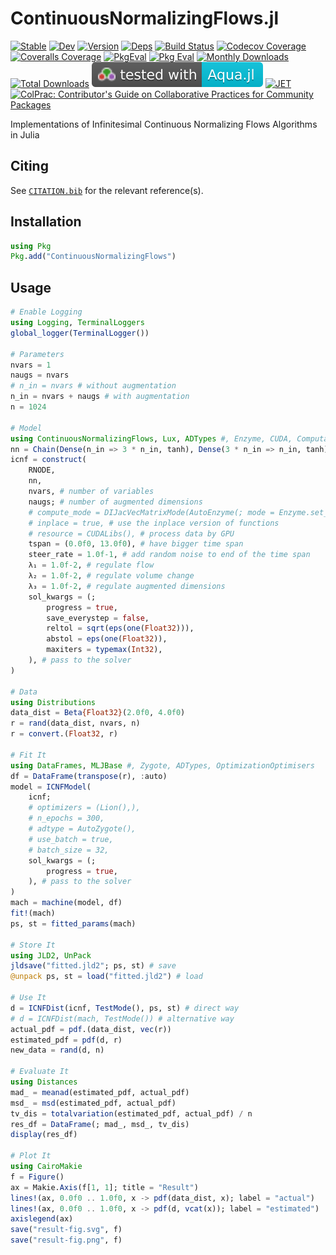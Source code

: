 # ContinuousNormalizingFlows.jl

[![Stable](https://img.shields.io/badge/docs-stable-blue.svg)](https://impICNF.github.io/ContinuousNormalizingFlows.jl/stable)
[![Dev](https://img.shields.io/badge/docs-dev-blue.svg)](https://impICNF.github.io/ContinuousNormalizingFlows.jl/dev)
[![Version](https://juliahub.com/docs/General/ContinuousNormalizingFlows/stable/version.svg)](https://juliahub.com/ui/Packages/General/ContinuousNormalizingFlows)
[![Deps](https://juliahub.com/docs/General/ContinuousNormalizingFlows/stable/deps.svg)](https://juliahub.com/ui/Packages/General/ContinuousNormalizingFlows?t=2)
[![Build Status](https://github.com/impICNF/ContinuousNormalizingFlows.jl/actions/workflows/CI.yml/badge.svg?branch=main)](https://github.com/impICNF/ContinuousNormalizingFlows.jl/actions/workflows/CI.yml?query=branch%3Amain)
[![Codecov Coverage](https://codecov.io/gh/impICNF/ContinuousNormalizingFlows.jl/branch/main/graph/badge.svg)](https://codecov.io/gh/impICNF/ContinuousNormalizingFlows.jl)
[![Coveralls Coverage](https://coveralls.io/repos/github/impICNF/ContinuousNormalizingFlows.jl/badge.svg?branch=main)](https://coveralls.io/github/impICNF/ContinuousNormalizingFlows.jl?branch=main)
[![PkgEval](https://juliahub.com/docs/General/ContinuousNormalizingFlows/stable/pkgeval.svg)](https://juliahub.com/ui/Packages/General/ContinuousNormalizingFlows)
[![Pkg Eval](https://JuliaCI.github.io/NanosoldierReports/pkgeval_badges/C/ContinuousNormalizingFlows.svg)](https://JuliaCI.github.io/NanosoldierReports/pkgeval_badges/C/ContinuousNormalizingFlows.html)
[![Monthly Downloads](https://img.shields.io/badge/dynamic/json?url=http%3A%2F%2Fjuliapkgstats.com%2Fapi%2Fv1%2Fmonthly_downloads%2FContinuousNormalizingFlows&query=total_requests&suffix=%2Fmonth&label=Monthly%20Downloads)](https://juliapkgstats.com/pkg/ContinuousNormalizingFlows)
[![Total Downloads](https://img.shields.io/badge/dynamic/json?url=http%3A%2F%2Fjuliapkgstats.com%2Fapi%2Fv1%2Ftotal_downloads%2FContinuousNormalizingFlows&query=total_requests&suffix=%2Fmonth&label=Total%20Downloads)](https://juliapkgstats.com/pkg/ContinuousNormalizingFlows)
[![Aqua](https://raw.githubusercontent.com/JuliaTesting/Aqua.jl/master/badge.svg)](https://github.com/JuliaTesting/Aqua.jl)
[![JET](https://img.shields.io/badge/%F0%9F%9B%A9%EF%B8%8F_tested_with-JET.jl-233f9a)](https://github.com/aviatesk/JET.jl)
[![ColPrac: Contributor's Guide on Collaborative Practices for Community Packages](https://img.shields.io/badge/ColPrac-Contributor%27s%20Guide-blueviolet)](https://github.com/SciML/ColPrac)

Implementations of Infinitesimal Continuous Normalizing Flows Algorithms in Julia

## Citing

See [`CITATION.bib`](CITATION.bib) for the relevant reference(s).

## Installation

```julia
using Pkg
Pkg.add("ContinuousNormalizingFlows")
```

## Usage

```julia
# Enable Logging
using Logging, TerminalLoggers
global_logger(TerminalLogger())

# Parameters
nvars = 1
naugs = nvars
# n_in = nvars # without augmentation
n_in = nvars + naugs # with augmentation
n = 1024

# Model
using ContinuousNormalizingFlows, Lux, ADTypes #, Enzyme, CUDA, ComputationalResources
nn = Chain(Dense(n_in => 3 * n_in, tanh), Dense(3 * n_in => n_in, tanh))
icnf = construct(
    RNODE,
    nn,
    nvars, # number of variables
    naugs; # number of augmented dimensions
    # compute_mode = DIJacVecMatrixMode(AutoEnzyme(; mode = Enzyme.set_runtime_activity(Enzyme.Forward), function_annotation = Enzyme.Const)), # process data in batches and use Enzyme
    # inplace = true, # use the inplace version of functions
    # resource = CUDALibs(), # process data by GPU
    tspan = (0.0f0, 13.0f0), # have bigger time span
    steer_rate = 1.0f-1, # add random noise to end of the time span
    λ₁ = 1.0f-2, # regulate flow
    λ₂ = 1.0f-2, # regulate volume change
    λ₃ = 1.0f-2, # regulate augmented dimensions
    sol_kwargs = (;
        progress = true,
        save_everystep = false,
        reltol = sqrt(eps(one(Float32))),
        abstol = eps(one(Float32)),
        maxiters = typemax(Int32),
    ), # pass to the solver
)

# Data
using Distributions
data_dist = Beta{Float32}(2.0f0, 4.0f0)
r = rand(data_dist, nvars, n)
r = convert.(Float32, r)

# Fit It
using DataFrames, MLJBase #, Zygote, ADTypes, OptimizationOptimisers
df = DataFrame(transpose(r), :auto)
model = ICNFModel(
    icnf;
    # optimizers = (Lion(),),
    # n_epochs = 300,
    # adtype = AutoZygote(),
    # use_batch = true,
    # batch_size = 32,
    sol_kwargs = (;
        progress = true,
    ), # pass to the solver
)
mach = machine(model, df)
fit!(mach)
ps, st = fitted_params(mach)

# Store It
using JLD2, UnPack
jldsave("fitted.jld2"; ps, st) # save
@unpack ps, st = load("fitted.jld2") # load

# Use It
d = ICNFDist(icnf, TestMode(), ps, st) # direct way
# d = ICNFDist(mach, TestMode()) # alternative way
actual_pdf = pdf.(data_dist, vec(r))
estimated_pdf = pdf(d, r)
new_data = rand(d, n)

# Evaluate It
using Distances
mad_ = meanad(estimated_pdf, actual_pdf)
msd_ = msd(estimated_pdf, actual_pdf)
tv_dis = totalvariation(estimated_pdf, actual_pdf) / n
res_df = DataFrame(; mad_, msd_, tv_dis)
display(res_df)

# Plot It
using CairoMakie
f = Figure()
ax = Makie.Axis(f[1, 1]; title = "Result")
lines!(ax, 0.0f0 .. 1.0f0, x -> pdf(data_dist, x); label = "actual")
lines!(ax, 0.0f0 .. 1.0f0, x -> pdf(d, vcat(x)); label = "estimated")
axislegend(ax)
save("result-fig.svg", f)
save("result-fig.png", f)
```
